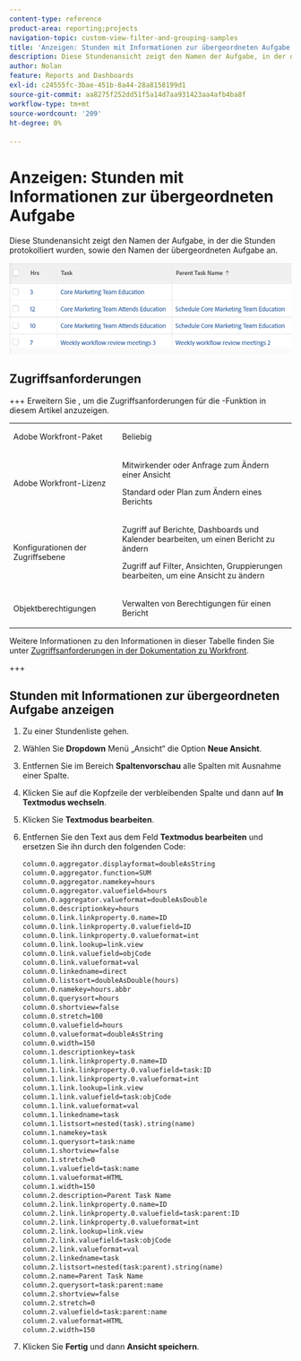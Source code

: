 ```yaml
---
content-type: reference
product-area: reporting;projects
navigation-topic: custom-view-filter-and-grouping-samples
title: 'Anzeigen: Stunden mit Informationen zur übergeordneten Aufgabe'
description: Diese Stundenansicht zeigt den Namen der Aufgabe, in der die Stunden protokolliert wurden, sowie den Namen der übergeordneten Aufgabe an.
author: Nolan
feature: Reports and Dashboards
exl-id: c24555fc-3bae-451b-8a44-28a8158199d1
source-git-commit: aa8275f252dd51f5a14d7aa931423aa4afb4ba8f
workflow-type: tm+mt
source-wordcount: '209'
ht-degree: 0%

---
```


# Anzeigen: Stunden mit Informationen zur übergeordneten Aufgabe

<!--Audited: 11/2024-->

Diese Stundenansicht zeigt den Namen der Aufgabe, in der die Stunden protokolliert wurden, sowie den Namen der übergeordneten Aufgabe an.

![custom_hour_view_with_task_and_parent_task_info.png](assets/custom-hour-view-with-task-and-parent-task-info-350x55.png)

## Zugriffsanforderungen

+++ Erweitern Sie , um die Zugriffsanforderungen für die -Funktion in diesem Artikel anzuzeigen.

<table style="table-layout:auto"> 
 <col> 
 <col> 
 <tbody> 
  <tr> 
   <td role="rowheader">Adobe Workfront-Paket</td> 
   <td> <p>Beliebig</p> </td> 
  </tr> 
  <tr> 
   <td role="rowheader">Adobe Workfront-Lizenz</td> 
   <td> 
   <p>Mitwirkender oder Anfrage zum Ändern einer Ansicht </p>
   <p>Standard oder Plan zum Ändern eines Berichts</p>
  </tr> 
  <tr> 
   <td role="rowheader">Konfigurationen der Zugriffsebene</td> 
   <td> <p>Zugriff auf Berichte, Dashboards und Kalender bearbeiten, um einen Bericht zu ändern</p> <p>Zugriff auf Filter, Ansichten, Gruppierungen bearbeiten, um eine Ansicht zu ändern</p> </td> 
  </tr> 
  <tr> 
   <td role="rowheader">Objektberechtigungen</td> 
   <td> <p>Verwalten von Berechtigungen für einen Bericht</p>  </td> 
  </tr> 
 </tbody> 
</table>

Weitere Informationen zu den Informationen in dieser Tabelle finden Sie unter [Zugriffsanforderungen in der Dokumentation zu Workfront](/help/quicksilver/administration-and-setup/add-users/access-levels-and-object-permissions/access-level-requirements-in-documentation.md).


+++

## Stunden mit Informationen zur übergeordneten Aufgabe anzeigen

1. Zu einer Stundenliste gehen.
1. Wählen Sie **Dropdown** Menü „Ansicht“ die Option **Neue Ansicht**.

1. Entfernen Sie im Bereich **Spaltenvorschau** alle Spalten mit Ausnahme einer Spalte.
1. Klicken Sie auf die Kopfzeile der verbleibenden Spalte und dann auf **In Textmodus wechseln**.
1. Klicken Sie **Textmodus bearbeiten**.
1. Entfernen Sie den Text aus dem Feld **Textmodus bearbeiten** und ersetzen Sie ihn durch den folgenden Code:



   ```
   column.0.aggregator.displayformat=doubleAsString
   column.0.aggregator.function=SUM
   column.0.aggregator.namekey=hours
   column.0.aggregator.valuefield=hours
   column.0.aggregator.valueformat=doubleAsDouble
   column.0.descriptionkey=hours
   column.0.link.linkproperty.0.name=ID
   column.0.link.linkproperty.0.valuefield=ID
   column.0.link.linkproperty.0.valueformat=int
   column.0.link.lookup=link.view
   column.0.link.valuefield=objCode
   column.0.link.valueformat=val
   column.0.linkedname=direct
   column.0.listsort=doubleAsDouble(hours)
   column.0.namekey=hours.abbr
   column.0.querysort=hours
   column.0.shortview=false
   column.0.stretch=100
   column.0.valuefield=hours
   column.0.valueformat=doubleAsString
   column.0.width=150
   column.1.descriptionkey=task
   column.1.link.linkproperty.0.name=ID
   column.1.link.linkproperty.0.valuefield=task:ID
   column.1.link.linkproperty.0.valueformat=int
   column.1.link.lookup=link.view
   column.1.link.valuefield=task:objCode
   column.1.link.valueformat=val
   column.1.linkedname=task
   column.1.listsort=nested(task).string(name)
   column.1.namekey=task
   column.1.querysort=task:name
   column.1.shortview=false
   column.1.stretch=0
   column.1.valuefield=task:name
   column.1.valueformat=HTML
   column.1.width=150
   column.2.description=Parent Task Name
   column.2.link.linkproperty.0.name=ID
   column.2.link.linkproperty.0.valuefield=task:parent:ID
   column.2.link.linkproperty.0.valueformat=int
   column.2.link.lookup=link.view
   column.2.link.valuefield=task:objCode
   column.2.link.valueformat=val
   column.2.linkedname=task
   column.2.listsort=nested(task:parent).string(name)
   column.2.name=Parent Task Name
   column.2.querysort=task:parent:name
   column.2.shortview=false
   column.2.stretch=0
   column.2.valuefield=task:parent:name
   column.2.valueformat=HTML
   column.2.width=150
   ```

1. Klicken Sie **Fertig** und dann **Ansicht speichern**.

